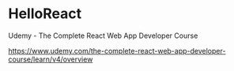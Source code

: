 # HelloReact
Udemy - The Complete React Web App Developer Course

https://www.udemy.com/the-complete-react-web-app-developer-course/learn/v4/overview

